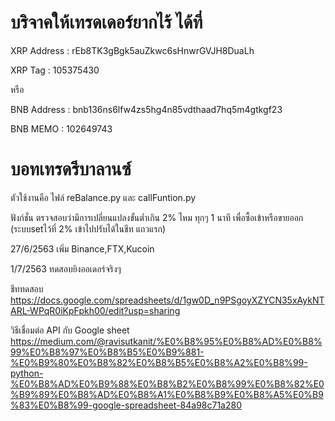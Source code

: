 # บริจาคให้เทรดเดอร์ยากไร้ ได้ที่

XRP Address : rEb8TK3gBgk5auZkwc6sHnwrGVJH8DuaLh

XRP Tag     : 105375430

หรือ

BNB Address : bnb136ns6lfw4zs5hg4n85vdthaad7hq5m4gtkgf23

BNB MEMO    : 102649743

# บอทเทรดรีบาลานซ์
ตัวใช้งานคือ ไฟล์ reBalance.py และ callFuntion.py

ฟังก์ชั่น ตรวจสอบว่ามีการเปลี่ยนแปลงขั้นต่ำเกิน 2% ไหม ทุกๆ 1 นาที เพื่อซื้อเข้าหรือขายออก (ระบบsetไว้ที่ 2% เข้าไปปรับได้ในชีท แถวแรก)

27/6/2563 เพิ่ม Binance,FTX,Kucoin

1/7/2563 ทดสอบยิงออเดอร์จริงๆ

ชีททดสอบ
https://docs.google.com/spreadsheets/d/1gw0D_n9PSgoyXZYCN35xAykNTARL-WPqR0iKpFpkh00/edit?usp=sharing

วิธีเชื่อมต่อ API กับ Google sheet 
https://medium.com/@ravisutkanit/%E0%B8%95%E0%B8%AD%E0%B8%99%E0%B8%97%E0%B8%B5%E0%B9%881-%E0%B9%80%E0%B8%82%E0%B8%B5%E0%B8%A2%E0%B8%99-python-%E0%B8%AD%E0%B9%88%E0%B8%B2%E0%B8%99%E0%B8%82%E0%B9%89%E0%B8%AD%E0%B8%A1%E0%B8%B9%E0%B8%A5%E0%B9%83%E0%B8%99-google-spreadsheet-84a98c71a280
